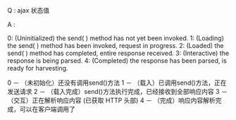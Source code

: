 Q : ajax 状态值

A : 

0: (Uninitialized) the send( ) method has not yet been invoked.
1: (Loading) the send( ) method has been invoked, request in progress.
2: (Loaded) the send( ) method has completed, entire response received.
3: (Interactive) the response is being parsed.
4: (Completed) the response has been parsed, is ready for harvesting.

0 － （未初始化）还没有调用send()方法
1 － （载入）已调用send()方法，正在发送请求
2 － （载入完成）send()方法执行完成，已经接收到全部响应内容
3 － （交互）正在解析响应内容 (已获取 HTTP 头部)
4 － （完成）响应内容解析完成，可以在客户端调用了

